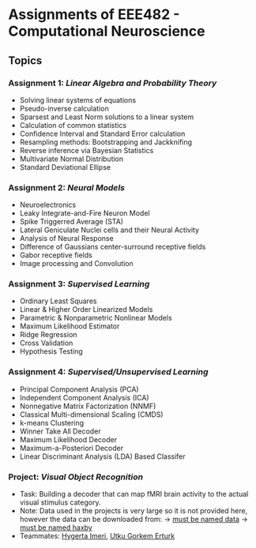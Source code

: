 # Assignments of EEE482 - Computational Neuroscience 

## Topics

### Assignment 1: *Linear Algebra and Probability Theory*
- Solving linear systems of equations
- Pseudo-inverse calculation
- Sparsest and Least Norm solutions to a linear system
- Calculation of common statistics
- Confidence Interval and Standard Error calculation
- Resampling methods: Bootstrapping and Jackknifing 
- Reverse inference via Bayesian Statistics
- Multivariate Normal Distribution
- Standard Deviational Ellipse

### Assignment 2: *Neural Models*
- Neuroelectronics
- Leaky Integrate-and-Fire  Neuron Model
- Spike Triggerred Average (STA)
- Lateral Geniculate Nuclei cells and their Neural Activity
- Analysis of Neural Response
- Difference of Gaussians center-surround receptive fields
- Gabor receptive fields
- Image processing and Convolution

### Assignment 3: *Supervised Learning* 
- Ordinary Least Squares
- Linear & Higher Order Linearized Models
- Parametric & Nonparametric Nonlinear Models
- Maximum Likelihood Estimator
- Ridge Regression
- Cross Validation
- Hypothesis Testing

### Assignment 4: *Supervised/Unsupervised Learning* 
- Principal Component Analysis (PCA)
- Independent Component Analysis (ICA)
- Nonnegative Matrix Factorization (NNMF)
- Classical Multi-dimensional Scaling (CMDS)
- k-means Clustering 
- Winner Take All Decoder
- Maximum Likelihood Decoder
- Maximum-a-Posteriori Decoder
- Linear Discriminant Analysis (LDA) Based Classifer

### Project: *Visual Object Recognition*
- Task: Building a decoder that can map fMRI brain activity to the actual visual stimulus category.
- Note: Data used in the projects is very large so it is not provided here, however the data can be downloaded  from:
    -> [must be named data](https://openneuro.org/datasets/ds000105/versions/580166c2cce88d000aa33631)
    -> [must be named haxby](http://www.pymvpa.org/datadb/haxby2001.html) 
- Teammates: [Hygerta Imeri](https://github.com/hygertai), [Utku Gorkem Erturk](https://github.com/utgoer)
